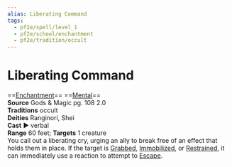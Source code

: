 ```yaml
---
alias: Liberating Command
tags:
  - pf2e/spell/level_1
  - pf2e/school/enchantment
  - pf2e/tradition/occult
---
```


# Liberating Command

==[Enchantment](../../../Traits/Enchantment.md)== ==[Mental](../../../Traits/Mental.md)==  
__Source__ Gods & Magic pg. 108 2.0  
**Traditions** occult  
**Deities** Ranginori, Shei  
**Cast** ► verbal  
**Range** 60 feet; **Targets** 1 creature  
You call out a liberating cry, urging an ally to break free of an effect that holds them in place. If the target is [Grabbed](../../../Conditions/Grabbed.md), [Immobilized](../../../Conditions/Immobilized.md), or [Restrained](../../../Conditions/Restrained.md), it can immediately use a reaction to attempt to [Escape](../../../Rules/Actions/Escape.md).
